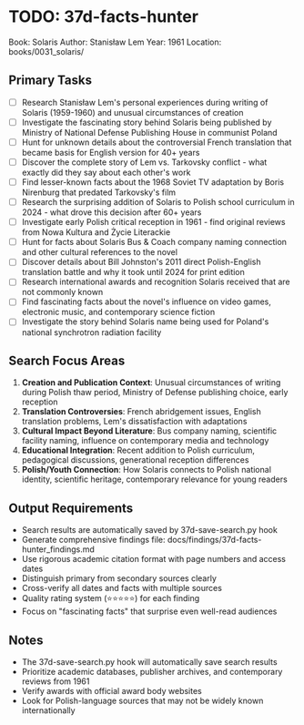 # TODO: 37d-facts-hunter
Book: Solaris
Author: Stanisław Lem
Year: 1961
Location: books/0031_solaris/

## Primary Tasks
- [ ] Research Stanisław Lem's personal experiences during writing of Solaris (1959-1960) and unusual circumstances of creation
- [ ] Investigate the fascinating story behind Solaris being published by Ministry of National Defense Publishing House in communist Poland
- [ ] Hunt for unknown details about the controversial French translation that became basis for English version for 40+ years
- [ ] Discover the complete story of Lem vs. Tarkovsky conflict - what exactly did they say about each other's work
- [ ] Find lesser-known facts about the 1968 Soviet TV adaptation by Boris Nirenburg that predated Tarkovsky's film
- [ ] Research the surprising addition of Solaris to Polish school curriculum in 2024 - what drove this decision after 60+ years
- [ ] Investigate early Polish critical reception in 1961 - find original reviews from Nowa Kultura and Życie Literackie
- [ ] Hunt for facts about Solaris Bus & Coach company naming connection and other cultural references to the novel
- [ ] Discover details about Bill Johnston's 2011 direct Polish-English translation battle and why it took until 2024 for print edition
- [ ] Research international awards and recognition Solaris received that are not commonly known
- [ ] Find fascinating facts about the novel's influence on video games, electronic music, and contemporary science fiction
- [ ] Investigate the story behind Solaris name being used for Poland's national synchrotron radiation facility

## Search Focus Areas
1. **Creation and Publication Context**: Unusual circumstances of writing during Polish thaw period, Ministry of Defense publishing choice, early reception
2. **Translation Controversies**: French abridgement issues, English translation problems, Lem's dissatisfaction with adaptations
3. **Cultural Impact Beyond Literature**: Bus company naming, scientific facility naming, influence on contemporary media and technology
4. **Educational Integration**: Recent addition to Polish curriculum, pedagogical discussions, generational reception differences
5. **Polish/Youth Connection**: How Solaris connects to Polish national identity, scientific heritage, contemporary relevance for young readers

## Output Requirements
- Search results are automatically saved by 37d-save-search.py hook
- Generate comprehensive findings file: docs/findings/37d-facts-hunter_findings.md
- Use rigorous academic citation format with page numbers and access dates
- Distinguish primary from secondary sources clearly
- Cross-verify all dates and facts with multiple sources
- Quality rating system (⭐⭐⭐⭐⭐) for each finding
- Focus on "fascinating facts" that surprise even well-read audiences

## Notes
- The 37d-save-search.py hook will automatically save search results
- Prioritize academic databases, publisher archives, and contemporary reviews from 1961
- Verify awards with official award body websites
- Look for Polish-language sources that may not be widely known internationally